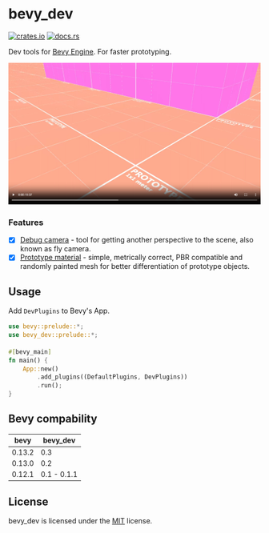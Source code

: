 # bevy_dev
[![crates.io](https://img.shields.io/crates/v/bevy_dev)](https://crates.io/crates/bevy_dev)
[![docs.rs](https://docs.rs/bevy_dev/badge.svg)](https://docs.rs/bevy_dev)

Dev tools for [Bevy Engine](https://bevyengine.org/). For faster prototyping.

[![Showcase](/images/debug_camera/showcase.webp)](https://github.com/Vixenka/bevy_dev/assets/44348304/073d635c-3d58-4c36-8e01-8a8686f5060b)

### Features
- [x] [Debug camera](/docs/features/debug_camera.md) - tool for getting another perspective to the scene, also known as fly camera.
- [x] [Prototype material](/docs/features/prototype_material.md) - simple, metrically correct, PBR compatible and randomly painted mesh for better differentiation of prototype objects.

## Usage
Add `DevPlugins` to Bevy's App.
```rust
use bevy::prelude::*;
use bevy_dev::prelude::*;

#[bevy_main]
fn main() {
    App::new()
        .add_plugins((DefaultPlugins, DevPlugins))
        .run();
}
```

## Bevy compability
| bevy   | bevy_dev      |
|--------|---------------|
| 0.13.2 | 0.3           |
| 0.13.0 | 0.2           |
| 0.12.1 | 0.1 - 0.1.1   |

## License
bevy_dev is licensed under the [MIT](/LICENSE) license.
